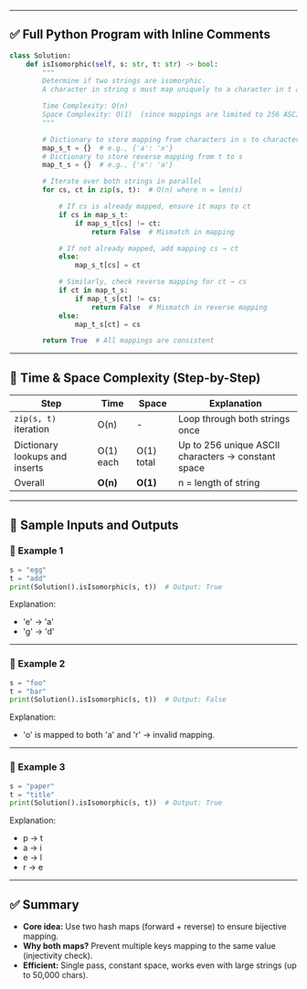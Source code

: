 
---

## ✅ Full Python Program with Inline Comments

```python
class Solution:
    def isIsomorphic(self, s: str, t: str) -> bool:
        """
        Determine if two strings are isomorphic.
        A character in string s must map uniquely to a character in t and vice versa.

        Time Complexity: O(n)
        Space Complexity: O(1)  (since mappings are limited to 256 ASCII characters)
        """

        # Dictionary to store mapping from characters in s to characters in t
        map_s_t = {}  # e.g., {'a': 'x'}
        # Dictionary to store reverse mapping from t to s
        map_t_s = {}  # e.g., {'x': 'a'}

        # Iterate over both strings in parallel
        for cs, ct in zip(s, t):  # O(n) where n = len(s)

            # If cs is already mapped, ensure it maps to ct
            if cs in map_s_t:
                if map_s_t[cs] != ct:
                    return False  # Mismatch in mapping

            # If not already mapped, add mapping cs → ct
            else:
                map_s_t[cs] = ct

            # Similarly, check reverse mapping for ct → cs
            if ct in map_t_s:
                if map_t_s[ct] != cs:
                    return False  # Mismatch in reverse mapping
            else:
                map_t_s[ct] = cs

        return True  # All mappings are consistent
```

---

## 🧠 Time & Space Complexity (Step-by-Step)

| Step                           | Time      | Space      | Explanation                                        |
| ------------------------------ | --------- | ---------- | -------------------------------------------------- |
| `zip(s, t)` iteration          | O(n)      | -          | Loop through both strings once                     |
| Dictionary lookups and inserts | O(1) each | O(1) total | Up to 256 unique ASCII characters → constant space |
| Overall                        | **O(n)**  | **O(1)**   | n = length of string                               |

---

## 🧪 Sample Inputs and Outputs

### 🔹 Example 1

```python
s = "egg"
t = "add"
print(Solution().isIsomorphic(s, t))  # Output: True
```

Explanation:

* 'e' → 'a'
* 'g' → 'd'

---

### 🔹 Example 2

```python
s = "foo"
t = "bar"
print(Solution().isIsomorphic(s, t))  # Output: False
```

Explanation:

* 'o' is mapped to both 'a' and 'r' → invalid mapping.

---

### 🔹 Example 3

```python
s = "paper"
t = "title"
print(Solution().isIsomorphic(s, t))  # Output: True
```

Explanation:

* p → t
* a → i
* e → l
* r → e

---

## ✅ Summary

* **Core idea:** Use two hash maps (forward + reverse) to ensure bijective mapping.
* **Why both maps?** Prevent multiple keys mapping to the same value (injectivity check).
* **Efficient:** Single pass, constant space, works even with large strings (up to 50,000 chars).

